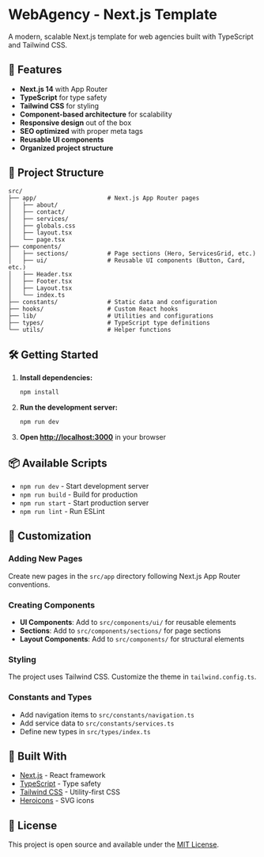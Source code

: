 # WebAgency - Next.js Template

A modern, scalable Next.js template for web agencies built with TypeScript and Tailwind CSS.

## 🚀 Features

- **Next.js 14** with App Router
- **TypeScript** for type safety
- **Tailwind CSS** for styling
- **Component-based architecture** for scalability
- **Responsive design** out of the box
- **SEO optimized** with proper meta tags
- **Reusable UI components**
- **Organized project structure**

## 📁 Project Structure

```
src/
├── app/                    # Next.js App Router pages
│   ├── about/
│   ├── contact/
│   ├── services/
│   ├── globals.css
│   ├── layout.tsx
│   └── page.tsx
├── components/
│   ├── sections/           # Page sections (Hero, ServicesGrid, etc.)
│   ├── ui/                 # Reusable UI components (Button, Card, etc.)
│   ├── Header.tsx
│   ├── Footer.tsx
│   ├── Layout.tsx
│   └── index.ts
├── constants/              # Static data and configuration
├── hooks/                  # Custom React hooks
├── lib/                    # Utilities and configurations
├── types/                  # TypeScript type definitions
└── utils/                  # Helper functions
```

## 🛠️ Getting Started

1. **Install dependencies:**
   ```bash
   npm install
   ```

2. **Run the development server:**
   ```bash
   npm run dev
   ```

3. **Open [http://localhost:3000](http://localhost:3000)** in your browser

## 📦 Available Scripts

- `npm run dev` - Start development server
- `npm run build` - Build for production
- `npm run start` - Start production server
- `npm run lint` - Run ESLint

## 🎨 Customization

### Adding New Pages
Create new pages in the `src/app` directory following Next.js App Router conventions.

### Creating Components
- **UI Components**: Add to `src/components/ui/` for reusable elements
- **Sections**: Add to `src/components/sections/` for page sections
- **Layout Components**: Add to `src/components/` for structural elements

### Styling
The project uses Tailwind CSS. Customize the theme in `tailwind.config.ts`.

### Constants and Types
- Add navigation items to `src/constants/navigation.ts`
- Add service data to `src/constants/services.ts`
- Define new types in `src/types/index.ts`

## 🔧 Built With

- [Next.js](https://nextjs.org/) - React framework
- [TypeScript](https://www.typescriptlang.org/) - Type safety
- [Tailwind CSS](https://tailwindcss.com/) - Utility-first CSS
- [Heroicons](https://heroicons.com/) - SVG icons

## 📄 License

This project is open source and available under the [MIT License](LICENSE).